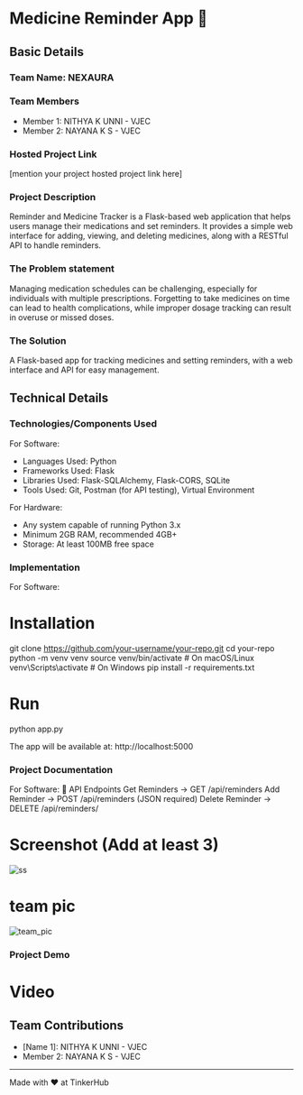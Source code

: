 # Medicine Reminder App 🎯


## Basic Details
### Team Name: NEXAURA


### Team Members
- Member 1: NITHYA K UNNI - VJEC
- Member 2: NAYANA K S - VJEC

### Hosted Project Link
[mention your project hosted project link here]

### Project Description
Reminder and Medicine Tracker is a Flask-based web application that helps users manage their medications and set reminders. It provides a simple web interface for adding, viewing, and deleting medicines, along with a RESTful API to handle reminders.

### The Problem statement
Managing medication schedules can be challenging, especially for individuals with multiple prescriptions. Forgetting to take medicines on time can lead to health complications, while improper dosage tracking can result in overuse or missed doses.

### The Solution
A Flask-based app for tracking medicines and setting reminders, with a web interface and API for easy management.

## Technical Details
### Technologies/Components Used
For Software:
- Languages Used: Python
- Frameworks Used: Flask
- Libraries Used: Flask-SQLAlchemy, Flask-CORS, SQLite
- Tools Used: Git, Postman (for API testing), Virtual Environment

For Hardware:
- Any system capable of running Python 3.x
- Minimum 2GB RAM, recommended 4GB+
- Storage: At least 100MB free space

### Implementation
For Software:
# Installation
  git clone https://github.com/your-username/your-repo.git
  cd your-repo
  python -m venv venv
  source venv/bin/activate  # On macOS/Linux
  venv\Scripts\activate     # On Windows
  pip install -r requirements.txt


# Run
  python app.py
  
The app will be available at: http://localhost:5000

### Project Documentation
For Software:
🔗 API Endpoints
  Get Reminders → GET /api/reminders
  Add Reminder → POST /api/reminders (JSON required)
  Delete Reminder → DELETE /api/reminders/<id>

# Screenshot (Add at least 3)
![ss](https://github.com/user-attachments/assets/01a2d807-804e-4bdc-8758-f2cb612c1a3a)



# team pic
![team_pic](https://github.com/user-attachments/assets/8617ebb2-aef7-4d97-aa62-2449cbb36bb1)



### Project Demo
# Video



## Team Contributions
- [Name 1]: 
NITHYA K UNNI - VJEC
- Member 2: NAYANA K S - VJEC

---
Made with ❤️ at TinkerHub
